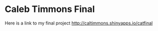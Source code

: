 # Caleb Timmons Final

Here is a link to my final project <http://caltimmons.shinyapps.io/catfinal>
